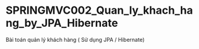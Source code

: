 # SPRINGMVC002_Quan_ly_khach_hang_by_JPA_Hibernate
Bài toán quản lý khách hàng ( Sử dụng JPA / Hibernate)
